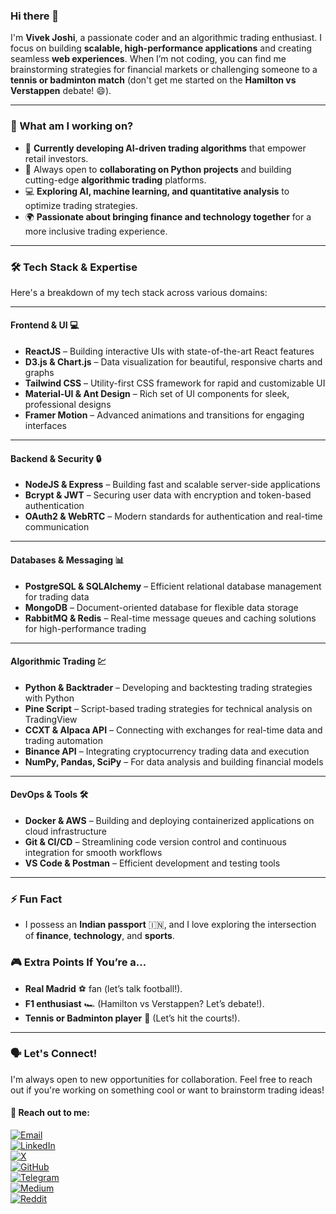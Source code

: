 ### Hi there 👋

I'm **Vivek Joshi**, a passionate coder and an algorithmic trading enthusiast. I focus on building **scalable, high-performance applications** and creating seamless **web experiences**. When I’m not coding, you can find me brainstorming strategies for financial markets or challenging someone to a **tennis or badminton match** (don't get me started on the **Hamilton vs Verstappen** debate! 😄).

---

### 🚀 What am I working on?

- 🔭 **Currently developing AI-driven trading algorithms** that empower retail investors.
- 👯 Always open to **collaborating on Python projects** and building cutting-edge **algorithmic trading** platforms.
- 💻 **Exploring AI, machine learning, and quantitative analysis** to optimize trading strategies.
- 🌍 **Passionate about bringing finance and technology together** for a more inclusive trading experience.

---

### 🛠️ Tech Stack & Expertise

Here's a breakdown of my tech stack across various domains:

---

#### **Frontend & UI** 💻

- **ReactJS** – Building interactive UIs with state-of-the-art React features
- **D3.js & Chart.js** – Data visualization for beautiful, responsive charts and graphs
- **Tailwind CSS** – Utility-first CSS framework for rapid and customizable UI
- **Material-UI & Ant Design** – Rich set of UI components for sleek, professional designs
- **Framer Motion** – Advanced animations and transitions for engaging interfaces

---

#### **Backend & Security** 🔒

- **NodeJS & Express** – Building fast and scalable server-side applications
- **Bcrypt & JWT** – Securing user data with encryption and token-based authentication
- **OAuth2 & WebRTC** – Modern standards for authentication and real-time communication

---

#### **Databases & Messaging** 📊

- **PostgreSQL & SQLAlchemy** – Efficient relational database management for trading data
- **MongoDB** – Document-oriented database for flexible data storage
- **RabbitMQ & Redis** – Real-time message queues and caching solutions for high-performance trading

---

#### **Algorithmic Trading** 💹

- **Python & Backtrader** – Developing and backtesting trading strategies with Python
- **Pine Script** – Script-based trading strategies for technical analysis on TradingView
- **CCXT & Alpaca API** – Connecting with exchanges for real-time data and trading automation
- **Binance API** – Integrating cryptocurrency trading data and execution
- **NumPy, Pandas, SciPy** – For data analysis and building financial models

---

#### **DevOps & Tools** 🛠️

- **Docker & AWS** – Building and deploying containerized applications on cloud infrastructure
- **Git & CI/CD** – Streamlining code version control and continuous integration for smooth workflows
- **VS Code & Postman** – Efficient development and testing tools

---

### ⚡ Fun Fact

- I possess an **Indian passport** 🇮🇳, and I love exploring the intersection of **finance**, **technology**, and **sports**.

### 🎮 Extra Points If You’re a…

- **Real Madrid** ⚽ fan (let’s talk football!).
- **F1 enthusiast** 🏎️ (Hamilton vs Verstappen? Let’s debate!).
- **Tennis or Badminton player** 🏸 (Let’s hit the courts!).

---

### 🗣️ Let's Connect!

I'm always open to new opportunities for collaboration. Feel free to reach out if you're working on something cool or want to brainstorm trading ideas!

#### 📧 Reach out to me:
[![Email](https://img.shields.io/badge/-Email-EA4335?style=flat&logo=gmail&logoColor=white)](mailto:reachout.vivekjoshi@gmail.com)  
[![LinkedIn](https://img.shields.io/badge/-LinkedIn-0A66C2?style=flat&logo=linkedin&logoColor=white)](https://www.linkedin.com/in/vivek-joshi112/)  
[![X](https://img.shields.io/badge/-X-000000?style=flat&logo=x&logoColor=white)](https://x.com/jfkennedy969)  
[![GitHub](https://img.shields.io/badge/-GitHub-181717?style=flat&logo=github&logoColor=white)](https://github.com/vivekjoshi112)  
[![Telegram](https://img.shields.io/badge/-Telegram-229ED9?style=flat&logo=telegram&logoColor=white)](https://t.me/jfkennedy696)  
[![Medium](https://img.shields.io/badge/-Medium-12100E?style=flat&logo=medium&logoColor=white)](https://medium.com/@vivekjoshi76772)  
[![Reddit](https://img.shields.io/badge/-Reddit-FF4500?style=flat&logo=reddit&logoColor=white)](https://www.reddit.com/user/No_Repeat_847/)

